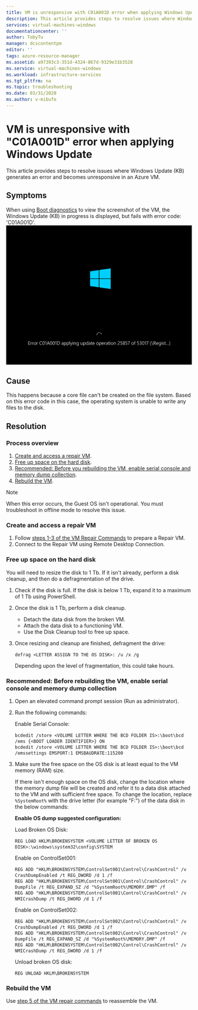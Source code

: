 ```yaml
---
title: VM is unresponsive with C01A001D error when applying Windows Update
description: This article provides steps to resolve issues where Windows update generates an error and becomes unresponsive in an Azure VM.
services: virtual-machines-windows
documentationcenter: ''
author: TobyTu
manager: dcscontentpm
editor: ''
tags: azure-resource-manager
ms.assetid: a97393c3-351d-4324-867d-9329e31b3528
ms.service: virtual-machines-windows
ms.workload: infrastructure-services
ms.tgt_pltfrm: na
ms.topic: troubleshooting
ms.date: 03/31/2020
ms.author: v-mibufo
---
```


# VM is unresponsive with "C01A001D" error when applying Windows Update

This article provides steps to resolve issues where Windows Update (KB) generates an error and becomes unresponsive in an Azure VM.

## Symptoms

When using [Boot diagnostics](https://docs.microsoft.com/azure/virtual-machines/troubleshooting/boot-diagnostics) to view the screenshot of the VM, the Windows Update (KB) in progress is displayed, but fails with error code: 'C01A001D'.
![unresponsive Windows Update](./media/unresponsive-vm-apply-windows-update/unresponsive_windows_update.png)

## Cause

This happens because a core file can't be created on the file system. Based on this error code in this case, the operating system is unable to write any files to the disk.

## Resolution

### Process overview

1. [Create and access a repair VM](#Create-and-access-a-repair-VM).
2. [Free up space on the hard disk](#Free-up-space-on-the-hard-disk).
3. [Recommended: Before you rebuilding the VM, enable serial console and memory dump collection](#Recommended-Before-rebuilding-the-VM-enable-serial-console-and-memory-dump-collection).
4. [Rebuild the VM](#Rebuild-the-VM).

> [!NOTE]
> When this error occurs, the Guest OS isn't operational. You must troubleshoot in offline mode to resolve this issue.

### Create and access a repair VM

1. Follow [steps 1-3 of the VM Repair Commands](https://docs.microsoft.com/azure/virtual-machines/troubleshooting/repair-windows-vm-using-azure-virtual-machine-repair-commands) to prepare a Repair VM.
2. Connect to the Repair VM using Remote Desktop Connection.

### Free up space on the hard disk

You will need to resize the disk to 1 Tb. If it isn't already, perform a disk cleanup, and then do a defragmentation of the drive.

1. Check if the disk is full. If the disk is below 1 Tb, expand it to a maximum of 1 Tb using PowerShell.
2. Once the disk is 1 Tb, perform a disk cleanup.
    - Detach the data disk from the broken VM.
    - Attach the data disk to a functioning VM.
    - Use the Disk Cleanup tool to free up space.
3. Once resizing and cleanup are finished, defragment the drive:

    ```
    defrag <LETTER ASSIGN TO THE OS DISK>: /u /x /g
    ```
    Depending upon the level of fragmentation, this could take hours.

### Recommended: Before rebuilding the VM, enable serial console and memory dump collection

1. Open an elevated command prompt session (Run as administrator).
2. Run the following commands:

    Enable Serial Console:

    ```
    bcdedit /store <VOLUME LETTER WHERE THE BCD FOLDER IS>:\boot\bcd /ems {<BOOT LOADER IDENTIFIER>} ON
    bcdedit /store <VOLUME LETTER WHERE THE BCD FOLDER IS>:\boot\bcd /emssettings EMSPORT:1 EMSBAUDRATE:115200
    ```
3. Make sure the free space on the OS disk is at least equal to the VM memory (RAM) size.

    If there isn't enough space on the OS disk, change the location where the memory dump file will be created and refer it to a data disk attached to the VM and with sufficient free space. To change the location, replace `%SystemRoot%` with the drive letter (for example "F:") of the data disk in the below commands:

    **Enable OS dump suggested configuration:**

    Load Broken OS Disk:

    ```
    REG LOAD HKLM\BROKENSYSTEM <VOLUME LETTER OF BROKEN OS DISK>:\windows\system32\config\SYSTEM
    ```

    Enable on ControlSet001:

    ```
    REG ADD "HKLM\BROKENSYSTEM\ControlSet001\Control\CrashControl" /v CrashDumpEnabled /t REG_DWORD /d 1 /f
    REG ADD "HKLM\BROKENSYSTEM\ControlSet001\Control\CrashControl" /v DumpFile /t REG_EXPAND_SZ /d "%SystemRoot%\MEMORY.DMP" /f
    REG ADD "HKLM\BROKENSYSTEM\ControlSet001\Control\CrashControl" /v NMICrashDump /t REG_DWORD /d 1 /f
    ```

    Enable on ControlSet002:

    ```
    REG ADD "HKLM\BROKENSYSTEM\ControlSet002\Control\CrashControl" /v CrashDumpEnabled /t REG_DWORD /d 1 /f 
    REG ADD "HKLM\BROKENSYSTEM\ControlSet002\Control\CrashControl" /v DumpFile /t REG_EXPAND_SZ /d "%SystemRoot%\MEMORY.DMP" /f
    REG ADD "HKLM\BROKENSYSTEM\ControlSet002\Control\CrashControl" /v NMICrashDump /t REG_DWORD /d 1 /f
    ```

    Unload broken OS disk:

    ```
    REG UNLOAD HKLM\BROKENSYSTEM
   ```

### Rebuild the VM

Use [step 5 of the VM repair commands](https://docs.microsoft.com/azure/virtual-machines/troubleshooting/repair-windows-vm-using-azure-virtual-machine-repair-commands#repair-process-example) to reassemble the VM.
